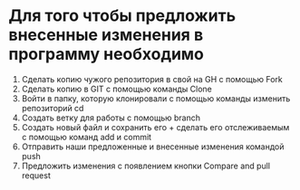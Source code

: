 # **Для того чтобы предложить внесенные изменения в программу необходимо**


1. Сделать копию чужого репозитория в свой на GH c помощью Fork
2. Сделать копию в GIT с помощью команды Clone
3. Войти в папку, которую клонировали с помощью команды изменить репозиторий cd
4. Создать ветку для работы с помощью branch
5. Создать новый файл и сохранить его + сделать его отслеживаемым с помощью команд add и commit
6. Отправить наши предложенные и внесенные изменения командой push
7. Предложить изменения с появлением кнопки Compare and pull request
